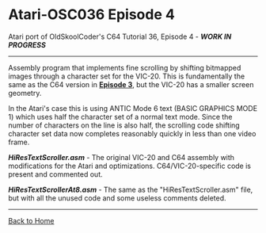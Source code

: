 # Atari-OSC036 Episode 4
Atari port of OldSkoolCoder's C64 Tutorial 36, Episode 4 -  ***WORK IN PROGRESS***

---

Assembly program that implements fine scrolling by shifting bitmapped images through a character set for the VIC-20.  This is fundamentally the same as the C64 version in [**Episode 3**](https://github.com/kenjennings/Atari-OSC036/tree/master/Episode3 "**Episode 3**"), but the VIC-20 has a smaller screen geometry.

In the Atari's case this is using ANTIC Mode 6 text (BASIC GRAPHICS MODE 1) which uses half the character set of a normal text mode.  Since the number of characters on the line is also half, the scrolling code shifting character set data now completes reasonably quickly in less than one video frame.

***HiResTextScroller.asm*** - The original VIC-20 and C64 assembly with modifications for the Atari and optimizations.  C64/VIC-20-specific code is present and commented out.

***HiResTextScrollerAt8.asm*** - The same as the  "HiResTextScroller.asm" file, but with all the unused code and some useless comments deleted.

---

[Back to Home](https://github.com/kenjennings/Atari-OSC036/blob/master/README.md "Home") 
